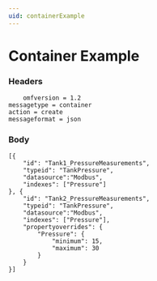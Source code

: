```yaml
---
uid: containerExample
---
```


# Container Example

### Headers


    	omfversion = 1.2
	messagetype = container
	action = create
	messageformat = json

### Body

    [{
		"id": "Tank1_PressureMeasurements",
		"typeid": "TankPressure",
		"datasource":"Modbus",
		"indexes": ["Pressure"]			
	}, {
		"id": "Tank2_PressureMeasurements",
		"typeid": "TankPressure",
		"datasource":"Modbus",
		"indexes": ["Pressure"],		
		"propertyoverrides": {
			"Pressure": {	
				"minimum": 15, 
				"maximum": 30				
			}
		}			
	}]
